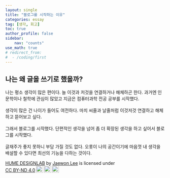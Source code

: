 ```yaml
---
layout: single
title: "블로그를 시작하는 이유"
categories: essay
tag: [생각, 회고]
toc: true
author_profile: false
sidebar:
    nav: "counts"
use_math: true
# redirect_from:
#  - /coding/first
---
```


## 나는 왜 글을 쓰기로 했을까?
나는 평소 생각이 많은 편이다. 늘 이것과 저것을 연결하거나 해체하곤 한다. 과거엔 인문학이나 철학에 관심이 많았고 지금은 컴퓨터과학 전공 공부를 시작했다.
<br><br>
생각이 많은 건 나이가 들어도 여전하다. 마치 씨줄과 날줄처럼 이것저것 연결하고 해체하고 뜯어보고 싶다.
<br><br>
그래서 블로그를 시작했다. 단편적인 생각을 넘어 좀 더 확장된 생각을 하고 싶어서 블로그를 시작했다.
<br><br>
글재주가 좋지 못하니 부담 가질 것도 없다. 오롯이 나의 공간이기에 마음껏 내 생각을 배설할 수 있다면 최선의 기능을 다하는 것이다.

<p xmlns:cc="http://creativecommons.org/ns#" xmlns:dct="http://purl.org/dc/terms/"><a property="dct:title" rel="cc:attributionURL" href="https://hyeyumpeople.github.io/">HUME DESIGNLAB</a> by <a rel="cc:attributionURL dct:creator" property="cc:attributionName" href="https://www.linkedin.com/in/jaewon-lee-%EC%9D%B4%EC%9E%AC%EC%9B%90-06236b61/">Jaewon Lee</a> is licensed under <a href="https://creativecommons.org/licenses/by-nd/4.0/?ref=chooser-v1" target="_blank" rel="license noopener noreferrer" style="display:inline-block;">CC BY-ND 4.0<img style="height:22px!important;margin-left:3px;vertical-align:text-bottom;" src="https://mirrors.creativecommons.org/presskit/icons/cc.svg?ref=chooser-v1" alt=""><img style="height:22px!important;margin-left:3px;vertical-align:text-bottom;" src="https://mirrors.creativecommons.org/presskit/icons/by.svg?ref=chooser-v1" alt=""><img style="height:22px!important;margin-left:3px;vertical-align:text-bottom;" src="https://mirrors.creativecommons.org/presskit/icons/nd.svg?ref=chooser-v1" alt=""></a></p>